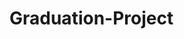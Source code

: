 # Graduation-Project
<!DOCTYPE html>
<html lang="en">
<head>
    <meta charset="UTF-8">
    <meta name="viewport" content="width=device-width, initial-scale=1.0">
    <title>Website Layout</title>
    <style>
        {
            margin: 0;
            padding: 0;
            box-sizing: border-box;
            font-family: Arial, sans-serif;
        }

        body {
            background-color: #1a1a1a;
            color: #fff;
        }

        .container {
            display: flex;
            padding: 20px;
        }

        .sidebar {
            width: 25%;
            padding-right: 20px;
        }

        .setting-box {
            background-color: #2a2a2a;
            padding: 20px;
            margin-bottom: 20px;
            border-radius: 5px;
        }

        .setting-box h3 {
            margin-bottom: 10px;
            font-size: 16px;
        }

        .setting-box p {
            margin: 10px 0;
            font-size: 14px;
        }

        .theme-toggle {
            display: flex;
            align-items: center;
            gap: 10px;
        }

        .theme-toggle div {
            width: 20px;
            height: 20px;
            border: 1px solid #fff;
        }

        .dark {
            background-color: #000;
        }

        .light {
            background-color: #fff;
        }

        .main-content {
            width: 75%;
        }

        .navbar {
            background-color: #2a2a2a;
            padding: 10px;
            display: flex;
            justify-content: space-between;
            align-items: center;
            border-radius: 5px;
        }

        .navbar div {
            font-size: 14px;
        }

        .navbar .logo {
            font-weight: bold;
        }

        .navbar .menu {
            display: flex;
            gap: 20px;
        }

        .content {
            margin-top: 20px;
        }

        .category-section {
            display: flex;
            gap: 20px;
            margin-bottom: 20px;
        }

        .category-section .category-list {
            background-color: #2a2a2a;
            padding: 10px;
            width: 30%;
            border-radius: 5px;
        }

        .category-list p {
            margin: 10px 0;
        }

        .category-section .featured {
            background-color: #2a2a2a;
            padding: 10px;
            width: 70%;
            border-radius: 5px;
        }

        .featured-grid {
            display: grid;
            grid-template-columns: repeat(2, 1fr);
            gap: 10px;
        }

        .featured-grid div {
            background-color: #ccc;
            height: 100px;
            border-radius: 5px;
        }

        .recommended {
            background-color: #2a2a2a;
            padding: 20px;
            border-radius: 5px;
        }

        .recommended h3 {
            margin-bottom: 20px;
            text-align: center;
        }

        .recommended-grid {
            display: grid;
grid-template-columns: repeat(4, 1fr);
            gap: 10px;
        }

        .recommended-grid div {
            background-color: #ccc;
            height: 100px;
            border-radius: 5px;
        }

        .pagination {
            text-align: center;
            margin: 10px 0;
        }

        .pagination span {
            display: inline-block;
            width: 10px;
            height: 10px;
            background-color: #ccc;
            border-radius: 50%;
            margin: 0 5px;
        }

        .pagination span.active {
            background-color: #fff;
        }

        .footer {
            background-color: #2a2a2a;
            padding: 20px;
            text-align: center;
            margin-top: 20px;
            border-radius: 5px;
        }
    </style>
</head>
<body>
    <div class="container">
        <div class="sidebar">
            <div class="setting-box">
                <h3>GENERAL SETTING</h3>
                <p>User information</p>
                <p>Change dark/light mode</p>
                <div class="theme-toggle">
                    <div class="dark"></div>
                    <div class="light"></div>
                </div>
                <p>Log out</p>
            </div>
            <div class="setting-box">
                <h3>GUEST SETTING</h3>
                <p>Change dark/light mode</p>
                <div class="theme-toggle">
                    <div class="dark"></div>
                    <div class="light"></div>
                </div>
                <p>Sign in</p>
            </div>
        </div>

        <div class="main-content">
            <div class="navbar">
                <div class="logo">LOGO</div>
                <div class="menu">
                    <div>CATEGORIES</div>
                    <div>CONTACT US</div>
                    <div>SETTING</div>
                </div>
                <div>SIGN IN</div>
            </div>

            <div class="content">
                <div class="category-section">
                    <div class="category-list">
                        <p>FEATURED</p>
                        <p>RECOMMENDED</p>
                        <p>Action</p>
                        <p>RPG</p>
                        <p>Strategy</p>
                        <p>Horror</p>
                    </div>
                    <div class="featured">
                        <h3>TITLE</h3>
                        <div class="featured-grid">
                            <div></div>
                            <div></div>
                        </div>
                    </div>
                </div>

                <div class="recommended">
                    <h3>RECOMMENDED GAMES YOU SHOULD PLAY</h3>
                    <div class="recommended-grid">
                        <div></div>
                        <div></div>
                        <div></div>
                        <div></div>
                        <div></div>
